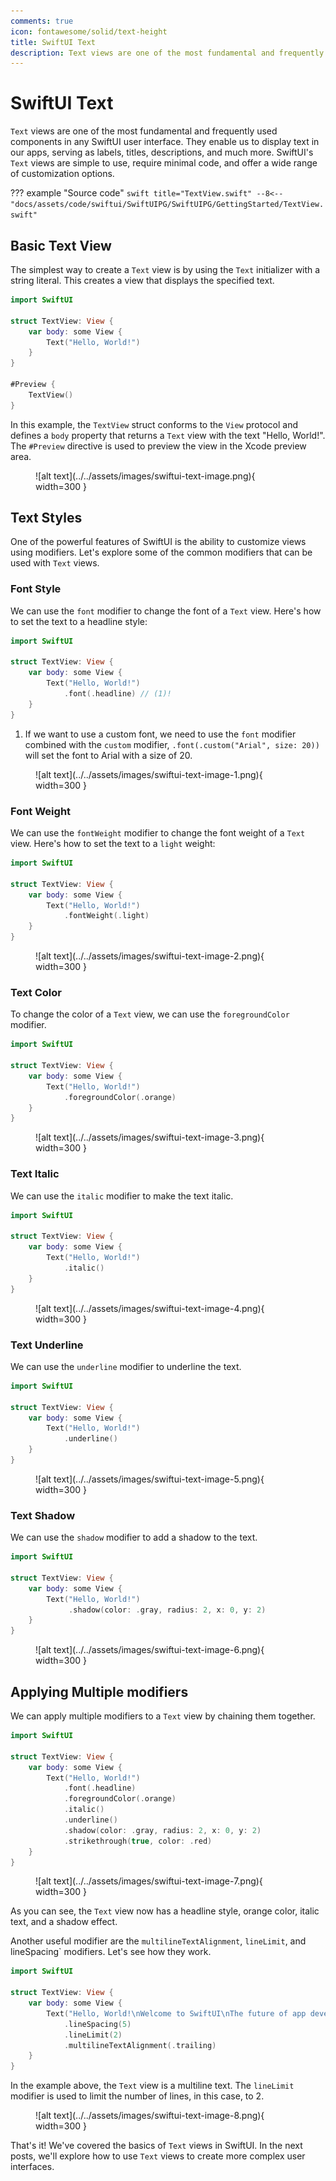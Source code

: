 ```yaml
---
comments: true
icon: fontawesome/solid/text-height
title: SwiftUI Text
description: Text views are one of the most fundamental and frequently used components in any SwiftUI user interface. They enable us to display text in our apps, serving as labels, titles, descriptions, and much more.
---
```


# SwiftUI Text

`Text` views are one of the most fundamental and frequently used components in any SwiftUI user interface. They enable us to display text in our apps, serving as labels, titles, descriptions, and much more. SwiftUI's `Text` views are simple to use, require minimal code, and offer a wide range of customization options.

??? example "Source code"
    ```swift title="TextView.swift"
    --8<-- "docs/assets/code/swiftui/SwiftUIPG/SwiftUIPG/GettingStarted/TextView.swift"
    ```

## Basic Text View

The simplest way to create a `Text` view is by using the `Text` initializer with a string literal. This creates a view that displays the specified text.

```swift
import SwiftUI

struct TextView: View {
    var body: some View {
        Text("Hello, World!")
    }
}

#Preview {
    TextView()
}
```

In this example, the `TextView` struct conforms to the `View` protocol and defines a `body` property that returns a `Text` view with the text "Hello, World!". The `#Preview` directive is used to preview the view in the Xcode preview area.

<figure markdown="span">
![alt text](../../assets/images/swiftui-text-image.png){ width=300 }
</figure>

## Text Styles

One of the powerful features of SwiftUI is the ability to customize views using modifiers. Let's explore some of the common modifiers that can be used with `Text` views.

### Font Style

We can use the `font` modifier to change the font of a `Text` view. Here's how to set the text to a headline style:

```swift
import SwiftUI

struct TextView: View {
    var body: some View {
        Text("Hello, World!")
            .font(.headline) // (1)!
    }
}
```

1. If we want to use a custom font, we need to use the `font` modifier combined with the `custom` modifier, `.font(.custom("Arial", size: 20))` will set the font to Arial with a size of 20.

<figure markdown="span">
![alt text](../../assets/images/swiftui-text-image-1.png){ width=300 }
</figure>

### Font Weight

We can use the `fontWeight` modifier to change the font weight of a `Text` view. Here's how to set the text to a `light` weight:

```swift
import SwiftUI

struct TextView: View {
    var body: some View {
        Text("Hello, World!")
            .fontWeight(.light)
    }
}
```

<figure markdown="span">
![alt text](../../assets/images/swiftui-text-image-2.png){ width=300 }
</figure>

### Text Color

To change the color of a `Text` view, we can use the `foregroundColor` modifier.

```swift
import SwiftUI

struct TextView: View {
    var body: some View {
        Text("Hello, World!")
            .foregroundColor(.orange)
    }
}
```

<figure markdown="span">
![alt text](../../assets/images/swiftui-text-image-3.png){ width=300 }
</figure>

### Text Italic

We can use the `italic` modifier to make the text italic.

```swift
import SwiftUI

struct TextView: View {
    var body: some View {
        Text("Hello, World!")
            .italic()
    }
}
```

<figure markdown="span">
![alt text](../../assets/images/swiftui-text-image-4.png){ width=300 }
</figure>

### Text Underline

We can use the `underline` modifier to underline the text.

```swift
import SwiftUI

struct TextView: View {
    var body: some View {
        Text("Hello, World!")
            .underline()
    }
}
```

<figure markdown="span">
![alt text](../../assets/images/swiftui-text-image-5.png){ width=300 }
</figure>

### Text Shadow

We can use the `shadow` modifier to add a shadow to the text.

```swift
import SwiftUI

struct TextView: View {
    var body: some View {
        Text("Hello, World!")
             .shadow(color: .gray, radius: 2, x: 0, y: 2)
    }
}
```

<figure markdown="span">
![alt text](../../assets/images/swiftui-text-image-6.png){ width=300 }
</figure>

## Applying Multiple modifiers

We can apply multiple modifiers to a `Text` view by chaining them together.

```swift
import SwiftUI

struct TextView: View {
    var body: some View {
        Text("Hello, World!")
            .font(.headline)
            .foregroundColor(.orange)
            .italic()
            .underline()
            .shadow(color: .gray, radius: 2, x: 0, y: 2)
            .strikethrough(true, color: .red)
    }
}
```

<figure markdown="span">
![alt text](../../assets/images/swiftui-text-image-7.png){ width=300 }
</figure>

As you can see, the `Text` view now has a headline style, orange color, italic text, and a shadow effect.

Another useful modifier are the `multilineTextAlignment`, `lineLimit`, and lineSpacing` modifiers. Let's see how they work.

```swift
import SwiftUI

struct TextView: View {
    var body: some View {
        Text("Hello, World!\nWelcome to SwiftUI\nThe future of app development")
            .lineSpacing(5)
            .lineLimit(2)
            .multilineTextAlignment(.trailing)
    }
}
```

In the example above, the `Text` view is a multiline text. The `lineLimit` modifier is used to limit the number of lines, in this case, to 2.

<figure markdown="span">
![alt text](../../assets/images/swiftui-text-image-8.png){ width=300 }
</figure>

That's it! We've covered the basics of `Text` views in SwiftUI. In the next posts, we'll explore how to use `Text` views to create more complex user interfaces.
